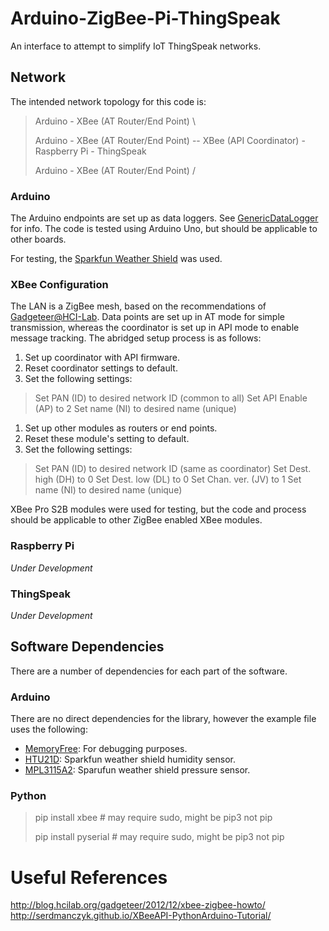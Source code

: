 # Arduino-ZigBee-Pi-ThingSpeak
An interface to attempt to simplify IoT ThingSpeak networks.

## Network
The intended network topology for this code is:

> Arduino - XBee (AT Router/End Point)  \
>
> Arduino - XBee (AT Router/End Point) --  XBee (API Coordinator) - Raspberry Pi - ThingSpeak
>
> Arduino - XBee (AT Router/End Point)  /

### Arduino
The Arduino endpoints are set up as data loggers.
See [GenericDataLogger](./GenericDataLogger) for info.
The code is tested using Arduino Uno, but should be applicable to other boards.

For testing, the [Sparkfun Weather Shield](https://www.sparkfun.com/products/12081) was used.

### XBee Configuration
The LAN is a ZigBee mesh, based on the recommendations of [Gadgeteer@HCI-Lab](http://blog.hcilab.org/gadgeteer/2012/12/xbee-zigbee-howto/).
Data points are set up in AT mode for simple transmission, whereas the coordinator is set up in API mode to enable message tracking.
The abridged setup process is as follows:

1. Set up coordinator with API firmware.
1. Reset coordinator settings to default.
1. Set the following settings:
> Set PAN        (ID) to desired network ID (common to all)
> Set API Enable (AP) to 2
> Set name       (NI) to desired name (unique)
1. Set up other modules as routers or end points.
1. Reset these module's setting to default.
1. Set the following settings:
> Set PAN        (ID) to desired network ID (same as coordinator)
> Set Dest. high (DH) to 0
> Set Dest. low  (DL) to 0
> Set Chan. ver. (JV) to 1
> Set name       (NI) to desired name (unique)

XBee Pro S2B modules were used for testing, but the code and process should be applicable to other ZigBee enabled XBee modules.

### Raspberry Pi
*Under Development*

### ThingSpeak
*Under Development*

## Software Dependencies
There are a number of dependencies for each part of the software.

### Arduino
There are no direct dependencies for the library, however the example file uses the following:

- [MemoryFree](https://github.com/maniacbug/MemoryFree): For debugging purposes.
- [HTU21D](https://github.com/sparkfun/HTU21D_Breakout): Sparkfun weather shield humidity sensor.
- [MPL3115A2](https://github.com/sparkfun/MPL3115A2_Breakout): Sparufun weather shield pressure sensor.

### Python
> pip install xbee # may require sudo, might be pip3 not pip
>
> pip install pyserial # may require sudo, might be pip3 not pip

# Useful References
http://blog.hcilab.org/gadgeteer/2012/12/xbee-zigbee-howto/
http://serdmanczyk.github.io/XBeeAPI-PythonArduino-Tutorial/

